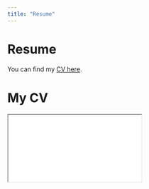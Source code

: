 ```yaml
---
title: "Resume"
---
```


# Resume 

You can find my [CV here](). 



<div class="custom-container">
        <h1 class="custom-cv-title">My CV</h1>
        <!-- PDF Embed Container -->
        <div class="custom-pdf-container">
            <!-- Update the 'src' attribute with your actual PDF location -->
            <iframe class="custom-cv-iframe" src="static/Luc_PALUSKIEWICZ_CV_En.pdf" title="My CV"></iframe>
        </div>
</div>
   
